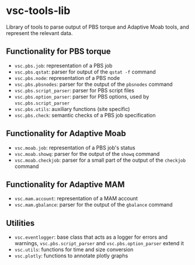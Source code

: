 vsc-tools-lib
=============
Library of tools to parse output of PBS torque and Adaptive Moab tools,
and represent the relevant data.

Functionality for PBS torque
----------------------------
* `vsc.pbs.job`: representation of a PBS job
* `vsc.pbs.qstat`: parser for output of the `qstat -f` command
* `vsc.pbs.node`: representation of a PBS node
* `vsc.pbs.pbsnodes`: parser for the output of the `pbsnodes` command
* `vsc.pbs.script_parser`: parser for PBS script files
* `vsc.pbs.option_parser`: parser for PBS options, used by
    `vsc.pbs.script_parser`
* `vsc.pbs.utils`: auxiliary functions (site specific)
* `vsc.pbs.check`: semantic checks of a PBS job specification

Functionality for Adaptive Moab
-------------------------------
* `vsc.moab.job`: representation of a PBS job's status
* `vsc.moab.showq`: parser for the output of the `showq` command
* `vsc.moab.checkjob`: parser for a small part of the output of the
    `checkjob` command

Functionality for Adaptive MAM
------------------------------
* `vsc.mam.account`: representation of a MAM account
* `vsc.mam.gbalance`: parser for the output of the `gbalance` command

Utilities
---------
* `vsc.eventlogger`: base class that acts as a logger for errors and
    warnings, `vsc.pbs.script_parser` and `vsc.pbs.option_parser` extend
    it
* `vsc.utils`: functions for time and size conversion
* `vsc.plotly`: functions to annotate plotly graphs
